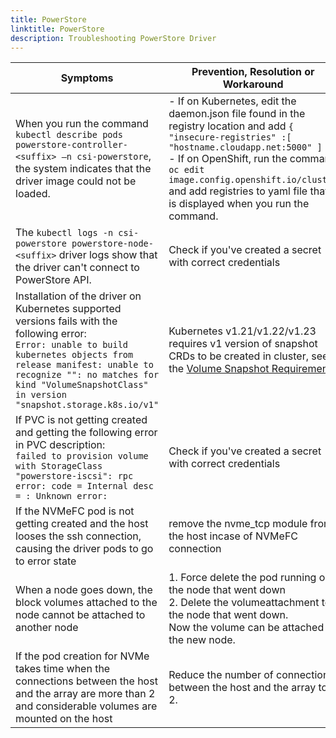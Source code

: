 ```yaml
---
title: PowerStore
linktitle: PowerStore 
description: Troubleshooting PowerStore Driver
---
```

| Symptoms | Prevention, Resolution or Workaround |
| --- | --- | 
| When you run the command `kubectl describe pods powerstore-controller-<suffix> –n csi-powerstore`, the system indicates that the driver image could not be loaded. | - If on Kubernetes, edit the daemon.json file found in the registry location and add `{ "insecure-registries" :[ "hostname.cloudapp.net:5000" ] }` <br> - If on OpenShift, run the command `oc edit image.config.openshift.io/cluster` and add registries to yaml file that is displayed when you run the command.|
| The `kubectl logs -n csi-powerstore powerstore-node-<suffix>` driver logs show that the driver can't connect to PowerStore API. | Check if you've created a secret with correct credentials |
|Installation of the driver on Kubernetes supported versions fails with the following error: <br />```Error: unable to build kubernetes objects from release manifest: unable to recognize "": no matches for kind "VolumeSnapshotClass" in version "snapshot.storage.k8s.io/v1"```|Kubernetes v1.21/v1.22/v1.23 requires v1 version of snapshot CRDs to be created in cluster, see the [Volume Snapshot Requirements](../../installation/helm/powerstore/#optional-volume-snapshot-requirements)|
| If PVC is not getting created and getting the following error in PVC description: <br />```failed to provision volume with StorageClass "powerstore-iscsi": rpc error: code = Internal desc = : Unknown error:```| Check if you've created a secret with correct credentials | 
| If the NVMeFC pod is not getting created and the host looses the ssh connection, causing the driver pods to go to error state | remove the nvme_tcp module from the host incase of NVMeFC connection |
| When a node goes down, the block volumes attached to the node cannot be attached to another node | 1. Force delete the pod running on the node that went down <br /> 2. Delete the volumeattachment to the node that went down. <br /> Now the volume can be attached to the new node. |
| If the pod creation for NVMe takes time when the connections between the host and the array are more than 2 and considerable volumes are mounted on the host | Reduce the number of connections between the host and the array to 2. |